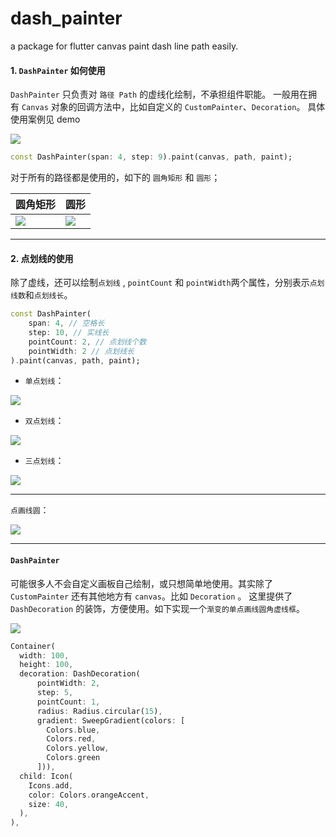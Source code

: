 # dash_painter

a package for flutter canvas paint dash line path easily.

#### 1. `DashPainter` 如何使用

`DashPainter` 只负责对 `路径 Path` 的虚线化绘制，不承担组件职能。
一般用在拥有 `Canvas` 对象的回调方法中，比如自定义的 `CustomPainter`、`Decoration`。
具体使用案例见 demo

![](https://gitee.com/toly1994/toly_blog_pic/raw/master/image-20210509210035976.png)

```dart
const DashPainter(span: 4, step: 9).paint(canvas, path, paint);
```

对于所有的路径都是使用的，如下的 `圆角矩形` 和 `圆形`；

| 圆角矩形                                                     | 圆形                                                         |
| ------------------------------------------------------------ | ------------------------------------------------------------ |
| ![](https://gitee.com/toly1994/toly_blog_pic/raw/master/image-20210510070700102.png) | ![](https://gitee.com/toly1994/toly_blog_pic/raw/master/image-20210509211922128.png) |

---

#### 2. 点划线的使用


除了虚线，还可以绘制`点划线` , `pointCount` 和 `pointWidth`两个属性，分别表示`点划线数`和`点划线长`。

```dart
const DashPainter(
    span: 4, // 空格长
    step: 10, // 实线长
    pointCount: 2, // 点划线个数
    pointWidth: 2 // 点划线长
).paint(canvas, path, paint);
```

- `单点划线`：

![](https://gitee.com/toly1994/toly_blog_pic/raw/master/image-20210510070923020.png)

- `双点划线`：

![](https://gitee.com/toly1994/toly_blog_pic/raw/master/image-20210510071049769.png)

- `三点划线`：

![](https://gitee.com/toly1994/toly_blog_pic/raw/master/image-20210510071131986.png)

---

`点画线圆`：

![](https://gitee.com/toly1994/toly_blog_pic/raw/master/image-20210510072143441.png)

---

#### `DashPainter`

可能很多人不会自定义画板自己绘制，或只想简单地使用。其实除了 `CustomPainter` 还有其他地方有 `canvas`。比如 `Decoration` 。
这里提供了 `DashDecoration` 的装饰，方便使用。如下实现一个`渐变的单点画线圆角虚线框`。

![](https://gitee.com/toly1994/toly_blog_pic/raw/master/image-20210510091605411.png)

```dart
Container(
  width: 100,
  height: 100,
  decoration: DashDecoration(
      pointWidth: 2,
      step: 5,
      pointCount: 1,
      radius: Radius.circular(15),
      gradient: SweepGradient(colors: [
        Colors.blue,
        Colors.red,
        Colors.yellow,
        Colors.green
      ])),
  child: Icon(
    Icons.add,
    color: Colors.orangeAccent,
    size: 40,
  ),
),
```